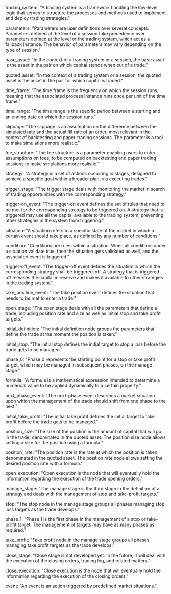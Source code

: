 trading_system: "A trading system is a framework handling the low-level logic that serves to structure the processes and methods used to implement and deploy trading strategies."

parameters: "Parameters are user definitions over several concepts. Parameters defined at the level of a session take precedence over parameters defined at the level of the trading system, which act as a fallback instance. The behavior of parameters may vary depending on the type of session."

base_asset: "In the context of a trading system or a session, the base asset is the asset in the pair on which capital stands when out of a trade."

quoted_asset: "In the context of a trading system or a session, the quoted asset is the asset in the pair for which capital is traded."

time_frame: "The time frame is the frequency on which the session runs, meaning that the associated process instance runs once per unit of the time frame."

time_range: "The time range is the specific period between a starting and an ending date on which the session runs."

slippage: "The slippage is an assumption on the difference between the simulated rate and the actual fill rate of an order, most relevant in the context of backtesting and paper-trading sessions. The parameter is a tool to make simulations more realistic."

fee_structure: "The fee structure is a parameter enabling users to enter assumptions on fees, to be computed on backtesting and paper trading sessions to make simulations more realistic."

strategy: "A strategy is a set of actions occurring in stages, designed to achieve a specific goal within a broader plan, via executing trades."

trigger_stage: "The trigger stage deals with monitoring the market in search of trading opportunities with the corresponding strategy."

trigger-on_event: "The trigger-on event defines the set of rules that need to be met for the corresponding strategy to be triggered on. A strategy that is triggered may use all the capital available to the trading system, preventing other strategies in the system from triggering."

situation: "A situation refers to a specific state of the market in which a certain event should take place, as defined by any number of conditions."

condition: "Conditions are rules within a situation. When all conditions under a situation validate true, then the situation gets validated as well, and the associated event is triggered."

trigger-off_event: "The trigger-off event defines the situation in which the corresponding strategy shall be triggered-off. A strategy that is triggered-off releases the capital in reserve and makes it available to other strategies in the trading system."

take_position_event: "The take position event defines the situation that needs to be met to enter a trade."

open_stage: "The open stage deals with all the parameters that define a trade, including position rate and size as well as initial stop and take profit targets."

initial_definition: "The initial definition node groups the parameters that define the trade at the moment the position is taken."

initial_stop: "The initial stop defines the initial target to stop a loss before the trade gets to be managed."

phase_0: "Phase 0 represents the starting point for a stop or take profit target, which may be managed in subsequent phases, on the manage stage."

formula: "A formula is a mathematical expression intended to determine a numerical value to be applied dynamically to a certain property."

next_phase_event: "The next-phase event describes a market situation upon which the management of the trade should shift from one phase to the next."

initial_take_profit: "The initial take profit defines the initial target to take profit before the trade gets to be managed."

position_size: "The size of the position is the amount of capital that will go in the trade, denominated in the quoted asset. The position size node allows setting a size for the position using a formula."

position_rate: "The position rate is the rate at which the position is taken, denominated in the quoted asset. The position rate node allows setting the desired position rate with a formula."

open_execution: "Open execution is the node that will eventually hold the information regarding the execution of the trade opening orders."

manage_stage: "The manage stage is the third stage in the definition of a strategy and deals with the management of stop and take-profit targets."

stop: "The stop node in the manage stage groups all phases managing stop loss targets as the trade develops."

phase_1: "Phase 1 is the first phase in the management of a stop or take-profit target. The management of targets may have as many phases as required."

take_profit: "Take profit node in the manage stage groups all phases managing take profit targets as the trade develops."

close_stage: "Close stage is not developed yet. In the future, it will deal with the execution of the closing orders, trading log, and related matters."

close_execution: "Close execution is the node that will eventually hold the information regarding the execution of the closing orders."

event: "An event is an action triggered by predefined market situations."
